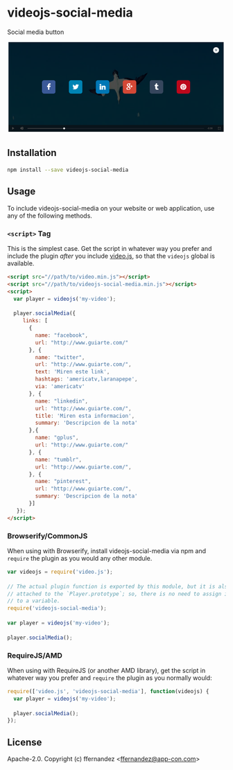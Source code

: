 # videojs-social-media

Social media button

![alt text](image.png)


## Installation

```sh
npm install --save videojs-social-media
```

## Usage

To include videojs-social-media on your website or web application, use any of the following methods.

### `<script>` Tag

This is the simplest case. Get the script in whatever way you prefer and include the plugin _after_ you include [video.js][videojs], so that the `videojs` global is available.

```html
<script src="//path/to/video.min.js"></script>
<script src="//path/to/videojs-social-media.min.js"></script>
<script>
  var player = videojs('my-video');

  player.socialMedia({
     links: [
       {
         name: "facebook",
         url: "http://www.guiarte.com/"
       }, {
         name: "twitter",
         url: "http://www.guiarte.com/",
         text: 'Miren este link',
         hashtags: 'americatv,laranapepe',
         via: 'americatv'
       }, {
         name: "linkedin",
         url: "http://www.guiarte.com/",
         title: 'Miren esta informacion',
         summary: 'Descripcion de la nota'
       },{
         name: "gplus",
         url: "http://www.guiarte.com/"
       }, {
         name: "tumblr",
         url: "http://www.guiarte.com/",
       }, {
         name: "pinterest",
         url: "http://www.guiarte.com/",
         summary: 'Descripcion de la nota'
       }]
   });
</script>
```

### Browserify/CommonJS

When using with Browserify, install videojs-social-media via npm and `require` the plugin as you would any other module.

```js
var videojs = require('video.js');

// The actual plugin function is exported by this module, but it is also
// attached to the `Player.prototype`; so, there is no need to assign it
// to a variable.
require('videojs-social-media');

var player = videojs('my-video');

player.socialMedia();
```

### RequireJS/AMD

When using with RequireJS (or another AMD library), get the script in whatever way you prefer and `require` the plugin as you normally would:

```js
require(['video.js', 'videojs-social-media'], function(videojs) {
  var player = videojs('my-video');

  player.socialMedia();
});
```

## License

Apache-2.0. Copyright (c) ffernandez &lt;ffernandez@app-con.com&gt;


[videojs]: http://videojs.com/

